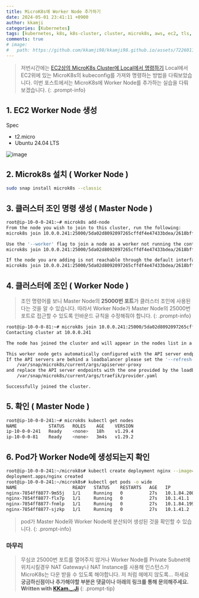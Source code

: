 ```yaml
---
title: MicroK8s에 Worker Node 추가하기
date: 2024-05-01 23:41:11 +0900
author: kkamji
categories: [Kubernetes]
tags: [kubernetes, k8s, k8s-cluster, cluster, microk8s, aws, ec2, tls, ssl, kubeconfig, worker node]     # TAG names should always be lowercase
comments: true
# image:
#   path: https://github.com/kkamji98/kkamji98.github.io/assets/72260110/c39504c6-3de4-4b41-919b-5ef1b132106c
---
```


> 저번시간에는 [EC2상의 MicroK8s Cluster에 Local에서 명령하기](https://kkamji98.github.io/posts/MicroK8s-Local%EC%97%90%EC%84%9C-%EB%AA%85%EB%A0%B9/) Local에서 EC2위에 있는 MicroK8s의 kubeconfig를 가져와 명령하는 방법을 다뤄보았습니다. 이번 포스트에서는 MicroK8s에 Worker Node를 추가하는 실습을 다뤄보겠습니다.
{: .prompt-info}

## 1. EC2 Worker Node 생성

Spec

- t2.micro
- Ubuntu 24.04 LTS

![image](https://github.com/kkamji98/kkamji98.github.io/assets/72260110/96396a50-9f2e-4def-a734-460e8d28a978)

## 2. Microk8s 설치 ( Worker Node )

```bash
sudo snap install microk8s --classic
```

## 3. 클러스터 조인 명령 생성 ( Master Node )

```bash
root@ip-10-0-0-241:~# microk8s add-node
From the node you wish to join to this cluster, run the following:
microk8s join 10.0.0.241:25000/5da02d8092097265cffdf4e47433bdea/2618bff96bd6

Use the '--worker' flag to join a node as a worker not running the control plane, eg:
microk8s join 10.0.0.241:25000/5da02d8092097265cffdf4e47433bdea/2618bff96bd6 --worker

If the node you are adding is not reachable through the default interface you can use one of the following:
microk8s join 10.0.0.241:25000/5da02d8092097265cffdf4e47433bdea/2618bff96bd6
```

## 4. 클러스터에 조인 ( Worker Node )

> 조인 명령어를 보니 Master Node의 **25000번 포트**가 클러스터 조인에 사용된다는 것을 알 수 있습니다. 따라서 Worker Node가 Master Node의 25000번 포트로 접근할 수 있도록 인바운드 규칙을 수정해줘야 합니다.
{: .prompt-info}

```bash
root@ip-10-0-0-81:~# microk8s join 10.0.0.241:25000/5da02d8092097265cffdf4e47433bdea/2618bff96bd6 --worker
Contacting cluster at 10.0.0.241

The node has joined the cluster and will appear in the nodes list in a few seconds.

This worker node gets automatically configured with the API server endpoints.
If the API servers are behind a loadbalancer please set the '--refresh-interval' to '0s' in:
    /var/snap/microk8s/current/args/apiserver-proxy
and replace the API server endpoints with the one provided by the loadbalancer in:
    /var/snap/microk8s/current/args/traefik/provider.yaml

Successfully joined the cluster.
```

## 5. 확인 ( Master Node )

```bash
root@ip-10-0-0-241:~# microk8s kubectl get nodes
NAME            STATUS   ROLES    AGE    VERSION
ip-10-0-0-241   Ready    <none>   18h    v1.29.4
ip-10-0-0-81    Ready    <none>   3m4s   v1.29.2
```

## 6. Pod가 Worker Node에 생성되는지 확인

```bash
root@ip-10-0-0-241:~/microk8s# kubectl create deployment nginx --image=nginx --replicas=4
deployment.apps/nginx created
root@ip-10-0-0-241:~/microk8s# kubectl get pods -o wide
NAME                     READY   STATUS    RESTARTS   AGE   IP            NODE            NOMINATED NODE   READINESS GATES
nginx-7854ff8877-9m55j   1/1     Running   0          27s   10.1.84.200   ip-10-0-0-241   <none>           <none>
nginx-7854ff8877-flx7p   1/1     Running   0          27s   10.1.41.1     ip-10-0-0-81    <none>           <none>
nginx-7854ff8877-fnmlp   1/1     Running   0          27s   10.1.84.199   ip-10-0-0-241   <none>           <none>
nginx-7854ff8877-sjzkp   1/1     Running   0          27s   10.1.41.2     ip-10-0-0-81    <none>           <none>
```

> pod가 Master Node와 Worker Node에 분산되어 생성된 것을 확인할 수 있습니다.
{: .prompt-info}

### 마무리

> 무심코 25000번 포트를 열어주지 않거나 Worker Node를 Private Subnet에 위치시킬경우 NAT Gateway나 NAT Instance를 사용해 인스턴스가 MicroK8s는 다운 받을 수 있도록 해야합니다. 저 처럼 헤메지 않도록... 하세요  
> **궁금하신점이나 추가해야할 부분은 댓글이나 아래의 링크를 통해 문의해주세요.**  
> **Written with [KKam.\_\.Ji](https://www.instagram.com/kkam._.ji/)**
{: .prompt-tip}
